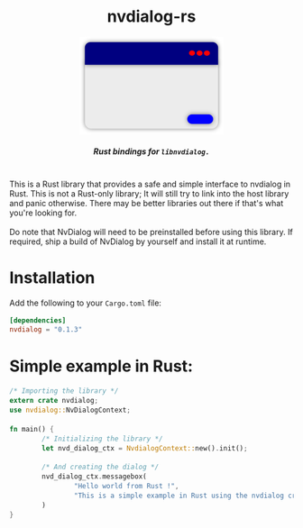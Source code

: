<div align="center">
        <h1>nvdialog-rs</h1>
        <img src="../../assets/logo-new.svg" width="256">
        <br>
        <h5>Rust bindings for <code>libnvdialog.</code></h5>
</div>

<br>
This is a Rust library that provides a safe and simple interface to nvdialog in Rust. This is not a Rust-only library; It will still try to link into the host library and panic otherwise. There may be better libraries out there if that's what you're looking for.<br>
<br>
Do note that NvDialog will need to be preinstalled before using this library. If required, ship a build of NvDialog by yourself and install it at runtime.
<br>

# Installation
Add the following to your `Cargo.toml` file:
```toml
[dependencies]
nvdialog = "0.1.3"
```
# Simple example in Rust:
```rust
/* Importing the library */
extern crate nvdialog;
use nvdialog::NvDialogContext;

fn main() {
        /* Initializing the library */
        let nvd_dialog_ctx = NvdialogContext::new().init();

        /* And creating the dialog */
        nvd_dialog_ctx.messagebox(
                "Hello world from Rust !",
                "This is a simple example in Rust using the nvdialog crate."
        )
}
```


